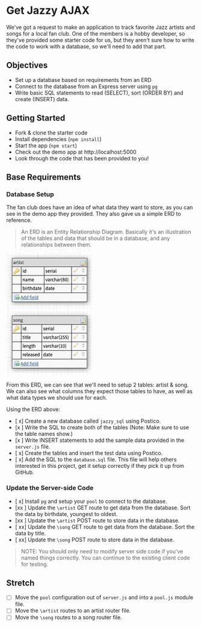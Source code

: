 # Get Jazzy AJAX

We've got a request to make an application to track favorite Jazz artists and songs for a local fan club. One of the members is a hobby developer, so they've provided some starter code for us, but they aren't sure how to write the code to work with a database, so we'll need to add that part. 

## Objectives

- Set up a database based on requirements from an ERD
- Connect to the database from an Express server using `pg`
- Write basic SQL statements to read (SELECT), sort (ORDER BY) and create (INSERT) data.

## Getting Started

- Fork & clone the starter code
- Install dependencies (`npm install`)
- Start the app (`npm start`)
- Check out the demo app at http://localhost:5000
- Look through the code that has been provided to you!

## Base Requirements

### Database Setup

The fan club does have an idea of what data they want to store, as you can see in the demo app they provided. They also gave us a simple ERD to reference. 

> An ERD is an Entity Relationship Diagram. Basically it's an illustration of the tables and data that should be in a database, and any relationships between them.

![ERD](images/jazzy_erd.jpg)

From this ERD, we can see that we'll need to setup 2 tables: artist & song. We can also see what columns they expect those tables to have, as well as what data types we should use for each. 

Using the ERD above:

- [ x] Create a new database called `jazzy_sql` using Postico.
- [x ] Write the SQL to create both of the tables (Note: Make sure to use the table names show.)
- [x ] Write INSERT statements to add the sample data provided in the `server.js` file. 
- [ x] Create the tables and insert the test data using Postico.
- [ x] Add the SQL to the `database.sql` file. This file will help others interested in this project, get it setup correctly if they pick it up from GitHub.

### Update the Server-side Code

- [ x] Install `pg` and setup your `pool` to connect to the database.
- [xx ] Update the `\artist` GET route to get data from the database. Sort the data by birthdate, youngest to oldest.
- [xx ] Update the `\artist` POST route to store data in the database. 
- [ xx] Update the `\song` GET route to get data from the database. Sort the data by title.
- [ xx] Update the `\song` POST route to store data in the database.  

> NOTE: You should only need to modify server side code if you've named things correctly. You can continue to the existing client code for testing.

## Stretch

- [ ] Move the `pool` configuration out of `server.js` and into a `pool.js` module file.
- [ ] Move the `\artist` routes to an artist router file. 
- [ ] Move the `\song` routes to a song router file.
